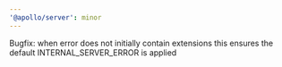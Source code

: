 ```yaml
---
'@apollo/server': minor
---
```


Bugfix: when error does not initially contain extensions this ensures the default INTERNAL_SERVER_ERROR is applied
